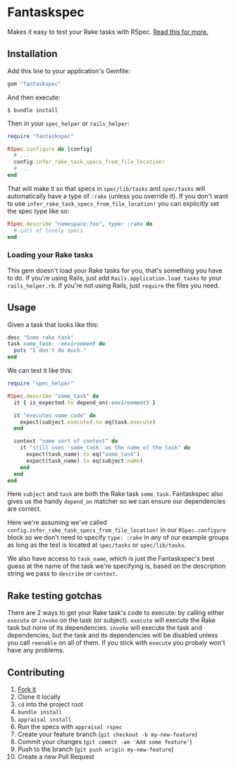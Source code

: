 Fantaskspec
===========
Makes it easy to test your Rake tasks with RSpec. [Read this for more.](https://devmynd.com/blog/2015-3-testing-rake-tasks-with-rspec-and-fantaskspec)

Installation
------------

Add this line to your application's Gemfile:

```ruby
gem "fantaskspec"
```

And then execute:

    $ bundle install

Then in your `spec_helper` or `rails_helper`:

```ruby
require "fantaskspec"

RSpec.configure do |config|
  # ...
  config.infer_rake_task_specs_from_file_location!
  # ...
end
```
That will make it so that specs in `spec/lib/tasks` and `spec/tasks` will automatically have a type
of `:rake` (unless you override it). If you don't want to use `infer_rake_task_specs_from_file_location!`
you can explicitly set the spec type like so:

```ruby
RSpec.describe "namespace:foo", type: :rake do
  # Lots of lovely specs
end
```

### Loading your Rake tasks
This gem doesn't load your Rake tasks for you, that's something you have to do. If you're using Rails, just
add `Rails.application.load_tasks` to your `rails_helper.rb`. If you're not using Rails, just `require` the files you need.

Usage
-----
Given a task that looks like this:
```ruby
desc "Some rake task"
task some_task: :environment do
  puts "I don't do much."
end
```
We can test it like this:
```ruby
require "spec_helper"

RSpec.describe "some_task" do
  it { is_expected.to depend_on(:environment) }

  it "executes some code" do
    expect(subject.execute).to eq(task.execute)
  end

  context "some sort of context" do
    it "still uses 'some_task' as the name of the task" do
      expect(task_name).to eq("some_task")
      expect(task_name).to eq(subject.name)
    end
  end
end
```
Here `subject` and `task` are both the Rake task `some_task`. Fantaskspec also gives us the handy `depend_on` matcher so we can ensure our dependencies are correct.

Here we're assuming we've called `config.infer_rake_task_specs_from_file_location!` in our
`RSpec.configure` block so we don't need to specify `type: :rake` in any of our example groups
as long as the test is located at `spec/tasks` or `spec/lib/tasks`.

We also have access to `task_name`, which is just the Fantaskspec's best guess at the name of the task
we're specifying is, based on the description string we pass to `describe` or `context`.

Rake testing gotchas
--------------------
There are 2 ways to get your Rake task's code to execute: by calling either `execute` or `invoke` on the task (or subject).
`execute` will execute the Rake task but none of its dependencies. `invoke` will execute the task and dependencies, but
the task and its dependencies will be disabled unless you call `reenable` on all of them. If you stick with `execute` you
probaly won't have any problems.

Contributing
------------

1. [Fork it](https://github.com/crismali/fantaskspec/fork)
2. Clone it locally
3. `cd` into the project root
4. `bundle install`
5. `appraisal install`
6. Run the specs with `appraisal rspec`
7. Create your feature branch (`git checkout -b my-new-feature`)
8. Commit your changes (`git commit -am 'Add some feature'`)
9. Push to the branch (`git push origin my-new-feature`)
10. Create a new Pull Request
